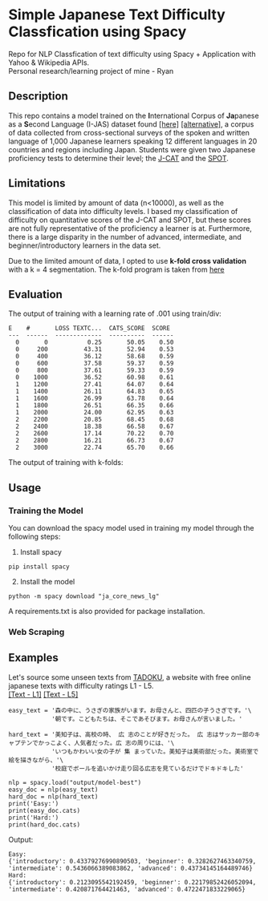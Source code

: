 # Simple Japanese Text Difficulty Classfication using Spacy
Repo for NLP Classfication of text difficulty using Spacy + Application with Yahoo & Wikipedia APIs.  
Personal research/learning project of mine - Ryan
## Description
This repo contains a model trained on the **I**nternational Corpus of **Ja**panese as a **S**econd Language (I-JAS) dataset found [[here]](https://chunagon.ninjal.ac.jp) [[alternative]](https://www2.ninjal.ac.jp/jll/lsaj/), a corpus of data collected from cross-sectional surveys of the spoken and written language of 1,000 Japanese learners speaking 12 different languages ​​in 20 countries and regions including Japan. Students were given two Japanese proficiency tests to determine their level; the [J-CAT](https://www.waseda.jp/inst/cjl/assets/uploads/2018/02/jcat_manual.pdf) and the [SPOT](https://ttbj.cegloc.tsukuba.ac.jp/en/p1.html#pageLink02).  
## Limitations
This model is limited by amount of data (n<10000), as well as the classification of data into difficulty levels. I based my classification of difficulty on quantitative scores of the J-CAT and SPOT, but these scores are not fully representative of the proficiency a learner is at. Furthermore, there is a large disparity in the number of advanced, intermediate, and beginner/introductory learners in the data set.
  
Due to the limited amount of data, I opted to use **k-fold cross validation** with a k = 4 segmentation. The k-fold program is taken from [here](https://github.com/explosion/projects/blob/v3/tutorials/parser_low_resource/scripts/kfold.py)
## Evaluation
The output of training with a learning rate of .001 using train/div:
```
E    #       LOSS TEXTC...  CATS_SCORE  SCORE
---  ------  -------------  ----------  ------
  0       0           0.25       50.05    0.50
  0     200          43.31       52.94    0.53
  0     400          36.12       58.68    0.59
  0     600          37.58       59.37    0.59
  0     800          37.61       59.33    0.59
  0    1000          36.52       60.98    0.61
  1    1200          27.41       64.07    0.64
  1    1400          26.11       64.83    0.65
  1    1600          26.99       63.78    0.64
  1    1800          26.51       66.35    0.66
  1    2000          24.00       62.95    0.63
  2    2200          20.85       68.45    0.68
  2    2400          18.38       66.58    0.67
  2    2600          17.14       70.22    0.70
  2    2800          16.21       66.73    0.67
  2    3000          22.74       65.70    0.66

```
The output of training with k-folds:
## Usage
### Training the Model
You can download the spacy model used in training my model through the following steps:
1. Install spacy
```
pip install spacy
```
2. Install the model
```
python -m spacy download "ja_core_news_lg"
```
A requirements.txt is also provided for package installation. 
### Web Scraping
## Examples
Let's source some unseen texts from [TADOKU](https://tadoku.org/japanese/en/free-books-en/), a website with free online japanese texts with difficulty ratings L1 - L5.  
[[Text - L1]](https://tadoku.org/japanese/book/7348/) [[Text - L5]](https://tadoku.org/japanese/book/6238/)
```
easy_text = '森の中に、うさぎの家族がいます。お母さんと、四匹の子うさぎです。'\
            '朝です。こどもたちは、そこであそびます。お母さんが言いました。'

hard_text = '美知子は、高校の時、 広 志のことが好きだった。 広 志はサッカー部のキャプテンでかっこよく、人気者だった。広 志の周りには、'\
            'いつもかわいい女の子が 集 まっていた。美知子は美術部だった。美術室で絵を描きながら、'\
            '校庭でボールを追いかけ走り回る広志を見ているだけでドキドキした'

nlp = spacy.load("output/model-best")
easy_doc = nlp(easy_text)
hard_doc = nlp(hard_text)
print('Easy:')
print(easy_doc.cats)
print('Hard:')
print(hard_doc.cats)
```
Output:
```
Easy:
{'introductory': 0.43379276990890503, 'beginner': 0.3282627463340759, 'intermediate': 0.5436066389083862, 'advanced': 0.43734145164489746}
Hard:
{'introductory': 0.2123095542192459, 'beginner': 0.22179852426052094, 'intermediate': 0.420871764421463, 'advanced': 0.4722471833229065}
```
